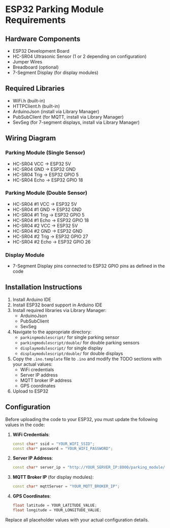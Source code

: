 # ESP32 Parking Module Requirements

## Hardware Components
- ESP32 Development Board
- HC-SR04 Ultrasonic Sensor (1 or 2 depending on configuration)
- Jumper Wires
- Breadboard (optional)
- 7-Segment Display (for display modules)

## Required Libraries
- WiFi.h (built-in)
- HTTPClient.h (built-in)
- ArduinoJson (install via Library Manager)
- PubSubClient (for MQTT, install via Library Manager)
- SevSeg (for 7-segment displays, install via Library Manager)

## Wiring Diagram

### Parking Module (Single Sensor)
- HC-SR04 VCC -> ESP32 5V
- HC-SR04 GND -> ESP32 GND
- HC-SR04 Trig -> ESP32 GPIO 5
- HC-SR04 Echo -> ESP32 GPIO 18

### Parking Module (Double Sensor)
- HC-SR04 #1 VCC -> ESP32 5V
- HC-SR04 #1 GND -> ESP32 GND
- HC-SR04 #1 Trig -> ESP32 GPIO 5
- HC-SR04 #1 Echo -> ESP32 GPIO 18
- HC-SR04 #2 VCC -> ESP32 5V
- HC-SR04 #2 GND -> ESP32 GND
- HC-SR04 #2 Trig -> ESP32 GPIO 27
- HC-SR04 #2 Echo -> ESP32 GPIO 26

### Display Module
- 7-Segment Display pins connected to ESP32 GPIO pins as defined in the code

## Installation Instructions

1. Install Arduino IDE
2. Install ESP32 board support in Arduino IDE
3. Install required libraries via Library Manager:
   - ArduinoJson
   - PubSubClient
   - SevSeg
4. Navigate to the appropriate directory:
   - `parkingmodulescript/` for single parking sensor
   - `parkingmodulescript/double/` for double parking sensors
   - `displaymodulescript/` for single display
   - `displaymodulescript/double/` for double displays
5. Copy the `.ino.template` file to `.ino` and modify the TODO sections with your actual values:
   - WiFi credentials
   - Server IP address
   - MQTT broker IP address
   - GPS coordinates
6. Upload to ESP32

## Configuration

Before uploading the code to your ESP32, you must update the following values in the code:

1. **WiFi Credentials**:
   ```cpp
   const char* ssid = "YOUR_WIFI_SSID";
   const char* password = "YOUR_WIFI_PASSWORD";
   ```

2. **Server IP Address**:
   ```cpp
   const char* server_ip = "http://YOUR_SERVER_IP:8000/parking_module/ps1";
   ```

3. **MQTT Broker IP** (for display modules):
   ```cpp
   const char* mqttServer = "YOUR_MQTT_BROKER_IP";
   ```

4. **GPS Coordinates**:
   ```cpp
   float latitude = YOUR_LATITUDE_VALUE;
   float longitude = YOUR_LONGITUDE_VALUE;
   ```

Replace all placeholder values with your actual configuration details.